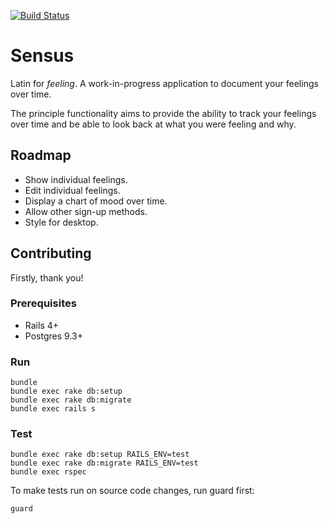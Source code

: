 [![Build Status](https://travis-ci.org/pads/sensus.png?branch=master)](https://travis-ci.org/pads/sensus)

# Sensus

Latin for *feeling*. A work-in-progress application to document your feelings
over time.

The principle functionality aims to provide the ability to track your
feelings over time and be able to look back at what you were feeling and why.

## Roadmap

* Show individual feelings.
* Edit individual feelings.
* Display a chart of mood over time.
* Allow other sign-up methods.
* Style for desktop.

## Contributing

Firstly, thank you!

### Prerequisites

* Rails 4+
* Postgres 9.3+

### Run

    bundle
    bundle exec rake db:setup
    bundle exec rake db:migrate
    bundle exec rails s

### Test

    bundle exec rake db:setup RAILS_ENV=test
    bundle exec rake db:migrate RAILS_ENV=test
    bundle exec rspec

To make tests run on source code changes, run guard first:

    guard
